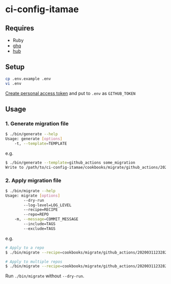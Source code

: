 # ci-config-itamae

## Requires
* Ruby
* [ghq](https://github.com/motemen/ghq)
* [hub](https://github.com/github/hub)

## Setup
```bash
cp .env.example .env
vi .env
```

[Create personal access token](https://github.com/settings/tokens/new?description=ci-config-itamae&scopes=repo) and put to `.env` as `GITHUB_TOKEN`

## Usage
### 1. Generate migration file
```bash
$ ./bin/generate --help
Usage: generate [options]
    -t, --template=TEMPLATE
```

e.g.

```bash
$ ./bin/generate --template=github_actions some_migration
Write to /path/to/ci-config-itamae/cookbooks/migrate/github_actions/20200311232827_some_migration.rb
```

### 2. Apply migration file
```bash
$ ./bin/migrate --help
Usage: migrate [options]
        --dry-run
        --log-level=LOG_LEVEL
        --recipe=RECIPE
        --repo=REPO
    -m, --message=COMMIT_MESSAGE
        --include=TAGS
        --exclude=TAGS
```

e.g.

```bash
# Apply to a repo
$ ./bin/migrate --recipe=cookbooks/migrate/github_actions/20200311232827_some_migration.rb -m "This is commit message" --repo=github.com/sue445/rubicure --dry-run

# Apply to multiple repos
$ ./bin/migrate --recipe=cookbooks/migrate/github_actions/20200311232827_some_migration.rb -m "This is commit message" --include=gem --dry-run
```

Run `./bin/migrate` without `--dry-run`.
